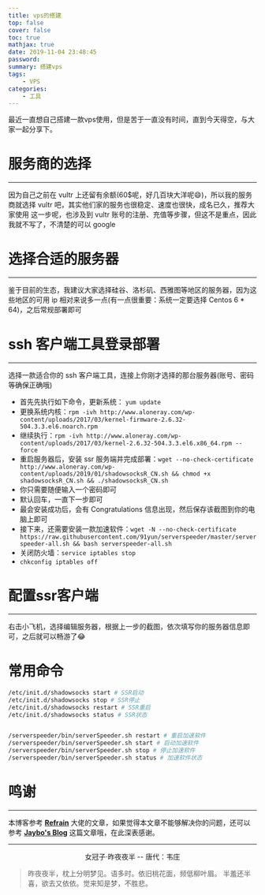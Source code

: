 ```yaml
---
title: vps的搭建
top: false
cover: false
toc: true
mathjax: true
date: 2019-11-04 23:48:45
password:
summary: 搭建vps
tags:
	- VPS
categories:
	- 工具
---
```


最近一直想自己搭建一款vps使用，但是苦于一直没有时间，直到今天得空，与大家一起分享下。

# 服务商的选择
---
因为自己之前在 vultr 上还留有余额(60$呢，好几百块大洋呢😄)，所以我的服务商就选择 vultr 吧，其实他们家的服务也很稳定、速度也很快，成名已久，推荐大家使用
这一步呢，也涉及到 vultr 账号的注册、充值等步骤，但这不是重点，因此我就不写了，不清楚的可以 google

# 选择合适的服务器
---
鉴于目前的生态，我建议大家选择硅谷、洛杉矶、西雅图等地区的服务器，因为这些地区的可用 ip 相对来说多一点(有一点很重要：系统一定要选择 Centos 6 * 64)，之后常规部署即可

# ssh 客户端工具登录部署
---
选择一款适合你的 ssh 客户端工具，连接上你刚才选择的那台服务器(账号、密码等确保正确哦)
* 首先先执行如下命令，更新系统： `yum update`
* 更换系统内核：`rpm -ivh http://www.aloneray.com/wp-content/uploads/2017/03/kernel-firmware-2.6.32-504.3.3.el6.noarch.rpm`
* 继续执行：`rpm -ivh http://www.aloneray.com/wp-content/uploads/2017/03/kernel-2.6.32-504.3.3.el6.x86_64.rpm --force`
* 重启服务器后，安装 ssr 服务端并完成部署：`wget --no-check-certificate http://www.aloneray.com/wp-content/uploads/2019/01/shadowsocksR_CN.sh && chmod +x shadowsocksR_CN.sh && ./shadowsocksR_CN.sh`
* 你只需要随便输入一个密码即可
* 默认回车，一直下一步即可
* 最会安装成功后，会有 Congratulations 信息出现，然后保存该截图到你的电脑上即可
* 接下来，还需要安装一款加速软件：`wget -N --no-check-certificate https://raw.githubusercontent.com/91yun/serverspeeder/master/serverspeeder-all.sh && bash serverspeeder-all.sh`
* 关闭防火墙：`service iptables stop`
* `chkconfig iptables off`

# 配置ssr客户端
---
右击小飞机，选择编辑服务器，根据上一步的截图，依次填写你的服务器信息即可，之后就可以畅游了😂

# 常用命令

```bash
/etc/init.d/shadowsocks start # SSR启动
/etc/init.d/shadowsocks stop # SSR停止
/etc/init.d/shadowsocks restart # SSR重启
/etc/init.d/shadowsocks status # SSR状态


/serverspeeder/bin/serverSpeeder.sh restart # 重启加速软件
/serverspeeder/bin/serverSpeeder.sh start # 启动加速软件
/serverspeeder/bin/serverSpeeder.sh stop # 停止加速软件
/serverspeeder/bin/serverSpeeder.sh status # 加速软件状态
```

# 鸣谢

---

本博客参考 [**Refrain**](http://www.aloneray.com/54.html#comments) 大佬的文章，如果觉得本文章不能够解决你的问题，还可以参考 [**Jaybo's Blog**](https://strivebo.com/2019/02/12/%E7%AF%871%EF%BC%9A%E7%A7%91%E5%AD%A6%E4%B8%8A%E7%BD%91%E6%96%B9%E5%BC%8F%E6%80%BB%E7%BB%93/) 这篇文章哦，在此深表感谢。



------

<div align="middle">女冠子·昨夜夜半	
	-- 唐代：韦庄
</div>

> 昨夜夜半，枕上分明梦见。语多时。依旧桃花面，频低柳叶眉。
> 半羞还半喜，欲去又依依。觉来知是梦，不胜悲。


